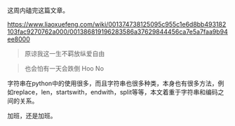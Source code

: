 这周内磕完这篇文章。

https://www.liaoxuefeng.com/wiki/001374738125095c955c1e6d8bb493182103fac9270762a000/001386819196283586a37629844456ca7e5a7faa9b94ee8000

> 原谅我这一生不羁放纵爱自由

> 也会怕有一天会跌倒 Hoo No

字符串在python中的使用很多，而且字符串也很多种类，本身也有很多方法，例如replace，len，startswith，endwith，split等等，本文着重于字符串和编码之间的关系。

加班，还是加班。